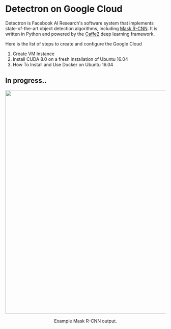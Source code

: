 # Detectron on Google Cloud

Detectron is Facebook AI Research's software system that implements state-of-the-art object detection algorithms, including [Mask R-CNN](https://arxiv.org/abs/1703.06870). It is written in Python and powered by the [Caffe2](https://github.com/caffe2/caffe2) deep learning framework.

Here is the list of steps to create and configure the Google Cloud
1. Create VM Instance
2. Install CUDA 8.0 on a fresh installation of Ubuntu 16.04
3. How To Install and Use Docker on Ubuntu 16.04

## In progress..

<div align="center">
  <img src="demo/output/33823288584_1d21cf0a26_k_example_output.jpg" width="700px" />
  <p>Example Mask R-CNN output.</p>
</div>


